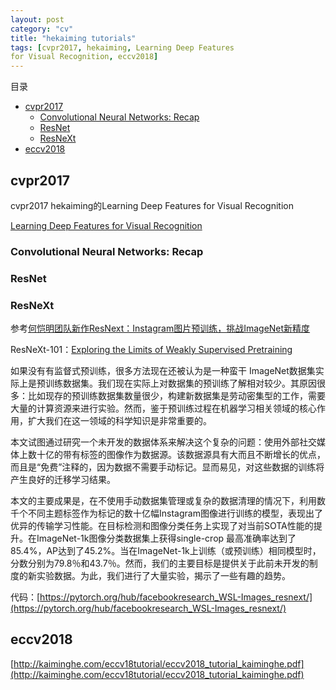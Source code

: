 ```yaml
---
layout: post
category: "cv"
title: "hekaiming tutorials"
tags: [cvpr2017, hekaiming, Learning Deep Features
for Visual Recognition, eccv2018]
---
```


目录

<!-- TOC -->

- [cvpr2017](#cvpr2017)
  - [Convolutional Neural Networks: Recap](#Convolutional-Neural-Networks-Recap)
  - [ResNet](#ResNet)
  - [ResNeXt](#ResNeXt)
- [eccv2018](#eccv2018)

<!-- /TOC -->

## cvpr2017

cvpr2017 hekaiming的Learning Deep Features for Visual Recognition

[Learning Deep Features for Visual Recognition](http://deeplearning.csail.mit.edu/cvpr2017_tutorial_kaiminghe.pdf)

### Convolutional Neural Networks: Recap

### ResNet

### ResNeXt

参考[何恺明团队新作ResNext：Instagram图片预训练，挑战ImageNet新精度](https://mp.weixin.qq.com/s?__biz=MzI3MTA0MTk1MA==&mid=2652047873&idx=3&sn=4dc44a7b4f050a6e55734faeb4297929&chksm=f1207ef0c657f7e61b4b14bfd2d3f915bf5fe79ffbd3dfd61a6fa23f18bd2179025e8f635fb4&mpshare=1&scene=1&srcid=0625VZIm3H5Kd9PJYDeAExh0&pass_ticket=b29oFqpJS3l2z9rkgAH2HsO1MhYXnw6w%2FmAI30o3T46KiQgaX30qaNd4uUXfW4zq#rd)

ResNeXt-101：[Exploring the Limits of Weakly Supervised Pretraining](https://arxiv.org/pdf/1805.00932.pdf)

如果没有有监督式预训练，很多方法现在还被认为是一种蛮干 ImageNet数据集实际上是预训练数据集。我们现在实际上对数据集的预训练了解相对较少。其原因很多：比如现存的预训练数据集数量很少，构建新数据集是劳动密集型的工作，需要大量的计算资源来进行实验。然而，鉴于预训练过程在机器学习相关领域的核心作用，扩大我们在这一领域的科学知识是非常重要的。

本文试图通过研究一个未开发的数据体系来解决这个复杂的问题：使用外部社交媒体上数十亿的带有标签的图像作为数据源。该数据源具有大而且不断增长的优点，而且是“免费”注释的，因为数据不需要手动标记。显而易见，对这些数据的训练将产生良好的迁移学习结果。

本文的主要成果是，在不使用手动数据集管理或复杂的数据清理的情况下，利用数千个不同主题标签作为标记的数十亿幅Instagram图像进行训练的模型，表现出了优异的传输学习性能。在目标检测和图像分类任务上实现了对当前SOTA性能的提升。在ImageNet-1k图像分类数据集上获得single-crop 最高准确率达到了85.4%，AP达到了45.2%。当在ImageNet-1k上训练（或预训练）相同模型时，分数分别为79.8％和43.7％。然而，我们的主要目标是提供关于此前未开发的制度的新实验数据。为此，我们进行了大量实验，揭示了一些有趣的趋势。

代码：[https://pytorch.org/hub/facebookresearch_WSL-Images_resnext/](https://pytorch.org/hub/facebookresearch_WSL-Images_resnext/)

## eccv2018

[http://kaiminghe.com/eccv18tutorial/eccv2018_tutorial_kaiminghe.pdf](http://kaiminghe.com/eccv18tutorial/eccv2018_tutorial_kaiminghe.pdf)

